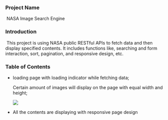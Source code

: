 ### Project Name

​    NASA Image Search Engine

### Introduction

​    This project is using NASA public RESTful APIs to fetch data and then display specified contents. It includes functions like, searching and form interaction, sort, pagination, and responsive design, etc. 

### Table of Contents

 

- loading page with loading indicator while fetching data;

  Certain amount of images will display on the page with equal width and height;

  <span style='width: 200px'>
  
  ![](https://i.imgur.com/BfQn9SG.gif)

</span>



- All the contents are displaying with responsive page design

  